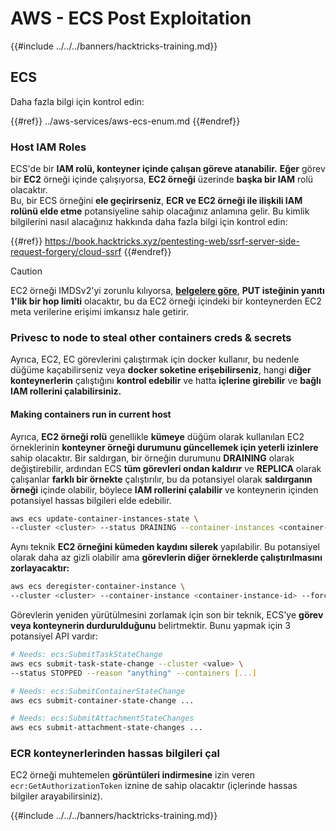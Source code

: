 # AWS - ECS Post Exploitation

{{#include ../../../banners/hacktricks-training.md}}

## ECS

Daha fazla bilgi için kontrol edin:

{{#ref}}
../aws-services/aws-ecs-enum.md
{{#endref}}

### Host IAM Roles

ECS'de bir **IAM rolü, konteyner içinde çalışan göreve atanabilir.** **Eğer** görev bir **EC2** örneği içinde çalışıyorsa, **EC2 örneği** üzerinde **başka bir IAM** rolü olacaktır.\
Bu, bir ECS örneğini **ele geçirirseniz**, **ECR ve EC2 örneği ile ilişkili IAM rolünü elde etme** potansiyeline sahip olacağınız anlamına gelir. Bu kimlik bilgilerini nasıl alacağınız hakkında daha fazla bilgi için kontrol edin:

{{#ref}}
https://book.hacktricks.xyz/pentesting-web/ssrf-server-side-request-forgery/cloud-ssrf
{{#endref}}

> [!CAUTION]
> EC2 örneği IMDSv2'yi zorunlu kılıyorsa, [**belgelere göre**](https://docs.aws.amazon.com/AWSEC2/latest/UserGuide/instance-metadata-v2-how-it-works.html), **PUT isteğinin yanıtı** **1'lik bir hop limiti** olacaktır, bu da EC2 örneği içindeki bir konteynerden EC2 meta verilerine erişimi imkansız hale getirir.

### Privesc to node to steal other containers creds & secrets

Ayrıca, EC2, EC görevlerini çalıştırmak için docker kullanır, bu nedenle düğüme kaçabilirseniz veya **docker soketine erişebilirseniz**, hangi **diğer konteynerlerin** çalıştığını **kontrol edebilir** ve hatta **içlerine girebilir** ve **bağlı IAM rollerini çalabilirsiniz.**

#### Making containers run in current host

Ayrıca, **EC2 örneği rolü** genellikle **kümeye** düğüm olarak kullanılan EC2 örneklerinin **konteyner örneği durumunu güncellemek için yeterli izinlere** sahip olacaktır. Bir saldırgan, bir örneğin durumunu **DRAINING** olarak değiştirebilir, ardından ECS **tüm görevleri ondan kaldırır** ve **REPLICA** olarak çalışanlar **farklı bir örnekte** çalıştırılır, bu da potansiyel olarak **saldırganın örneği** içinde olabilir, böylece **IAM rollerini çalabilir** ve konteynerin içinden potansiyel hassas bilgileri elde edebilir.
```bash
aws ecs update-container-instances-state \
--cluster <cluster> --status DRAINING --container-instances <container-instance-id>
```
Aynı teknik **EC2 örneğini kümeden kaydını silerek** yapılabilir. Bu potansiyel olarak daha az gizli olabilir ama **görevlerin diğer örneklerde çalıştırılmasını zorlayacaktır:**
```bash
aws ecs deregister-container-instance \
--cluster <cluster> --container-instance <container-instance-id> --force
```
Görevlerin yeniden yürütülmesini zorlamak için son bir teknik, ECS'ye **görev veya konteynerin durdurulduğunu** belirtmektir. Bunu yapmak için 3 potansiyel API vardır:
```bash
# Needs: ecs:SubmitTaskStateChange
aws ecs submit-task-state-change --cluster <value> \
--status STOPPED --reason "anything" --containers [...]

# Needs: ecs:SubmitContainerStateChange
aws ecs submit-container-state-change ...

# Needs: ecs:SubmitAttachmentStateChanges
aws ecs submit-attachment-state-changes ...
```
### ECR konteynerlerinden hassas bilgileri çal

EC2 örneği muhtemelen **görüntüleri indirmesine** izin veren `ecr:GetAuthorizationToken` iznine de sahip olacaktır (içlerinde hassas bilgiler arayabilirsiniz). 

{{#include ../../../banners/hacktricks-training.md}}

